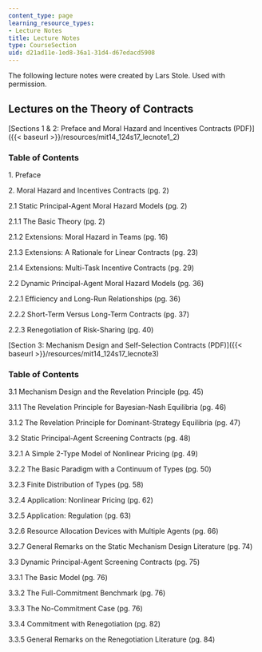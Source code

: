 ```yaml
---
content_type: page
learning_resource_types:
- Lecture Notes
title: Lecture Notes
type: CourseSection
uid: d21ad11e-1ed8-36a1-31d4-d67edacd5908
---
```


The following lecture notes were created by Lars Stole. Used with permission. 

Lectures on the Theory of Contracts
-----------------------------------

[Sections 1 & 2: Preface and Moral Hazard and Incentives Contracts (PDF)]({{< baseurl >}}/resources/mit14_124s17_lecnote1_2) 

### Table of Contents

1\. Preface

2\. Moral Hazard and Incentives Contracts (pg. 2) 

2.1 Static Principal-Agent Moral Hazard Models (pg. 2)

2.1.1 The Basic Theory (pg. 2) 

2.1.2 Extensions: Moral Hazard in Teams (pg. 16) 

2.1.3 Extensions: A Rationale for Linear Contracts (pg. 23)

2.1.4 Extensions: Multi-Task Incentive Contracts (pg. 29)

2.2 Dynamic Principal-Agent Moral Hazard Models (pg. 36)

2.2.1 Efficiency and Long-Run Relationships (pg. 36)

2.2.2 Short-Term Versus Long-Term Contracts (pg. 37)

2.2.3 Renegotiation of Risk-Sharing (pg. 40)

[Section 3: Mechanism Design and Self-Selection Contracts (PDF)]({{< baseurl >}}/resources/mit14_124s17_lecnote3)

### Table of Contents

3.1 Mechanism Design and the Revelation Principle (pg. 45)

3.1.1 The Revelation Principle for Bayesian-Nash Equilibria (pg. 46)

3.1.2 The Revelation Principle for Dominant-Strategy Equilibria (pg. 47)

3.2 Static Principal-Agent Screening Contracts (pg. 48)

3.2.1 A Simple 2-Type Model of Nonlinear Pricing (pg. 49)

3.2.2 The Basic Paradigm with a Continuum of Types (pg. 50)

3.2.3 Finite Distribution of Types (pg. 58)

3.2.4 Application: Nonlinear Pricing (pg. 62)

3.2.5 Application: Regulation (pg. 63)

3.2.6 Resource Allocation Devices with Multiple Agents (pg. 66)

3.2.7 General Remarks on the Static Mechanism Design Literature (pg. 74)

3.3 Dynamic Principal-Agent Screening Contracts (pg. 75)

3.3.1 The Basic Model (pg. 76)

3.3.2 The Full-Commitment Benchmark (pg. 76)

3.3.3 The No-Commitment Case (pg. 76)

3.3.4 Commitment with Renegotiation (pg. 82)

3.3.5 General Remarks on the Renegotiation Literature (pg. 84)